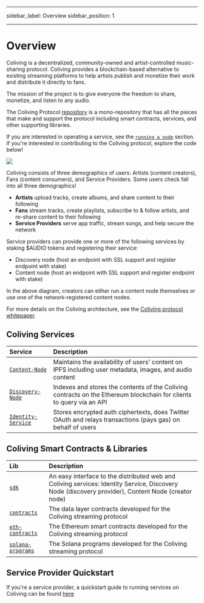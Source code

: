 - - -
sidebar_label: Overview sidebar_position: 1
- - -

# Overview

Coliving is a decentralized, community-owned and artist-controlled music-sharing protocol. Coliving provides a blockchain-based alternative to existing streaming platforms to help artists publish and monetize their work and distribute it directly to fans.

The mission of the project is to give everyone the freedom to share, monetize, and listen to any audio.

The Coliving Protocol [repository](https://github.com/AudiusProject/-protocol) is a mono-repository that has all the pieces that make and support the protocol including smart contracts, services, and other supporting libraries.

If you are interested in operating a service, see the [`running a node`](../token/running-a-node/introduction.md) section. If you're interested in contributing to the Coliving protocol, explore the code below!

![](/img/architecture.png)

Coliving consists of three demographics of users: Artists (content creators), Fans (content consumers), and Service Providers. Some users check fall into all three demographics!

* **Artists** upload tracks, create albums, and share content to their following
* **Fans** stream tracks, create playlists, subscribe to & follow artists, and re-share content to their following
* **Service Providers** serve app traffic, stream songs, and help secure the network

Service providers can provide one or more of the following services by staking $AUDIO tokens and registering their service:

* Discovery node \(host an endpoint with SSL support and register endpoint with stake\)
* Content node \(host an endpoint with SSL support and register endpoint with stake\)

In the above diagram, creators can either run a content node themselves or use one of the network-registered content nodes.

For more details on the Coliving architecture, see the [Coliving protocol whitepaper](whitepaper.md).

## Coliving Services

| Service                                                                                             | Description                                                                                                        |
| :-------------------------------------------------------------------------------------------------- | :----------------------------------------------------------------------------------------------------------------- |
| [`Content-Node`](https://github.com/AudiusProject/-protocol/tree/master/creator-node)         | Maintains the availability of users' content on IPFS including user metadata, images, and audio content            |
| [`Discovery-Node`](https://github.com/AudiusProject/-protocol/tree/master/discovery-provider) | Indexes and stores the contents of the Coliving contracts on the Ethereum blockchain for clients to query via an API |
| [`Identity-Service`](https://github.com/AudiusProject/-protocol/tree/master/identity-service) | Stores encrypted auth ciphertexts, does Twitter OAuth and relays transactions (pays gas) on behalf of users        |

## Coliving Smart Contracts & Libraries

| Lib                                                                                               | Description                                                                                                                                          |
| :------------------------------------------------------------------------------------------------ | :--------------------------------------------------------------------------------------------------------------------------------------------------- |
| [`sdk`](https://github.com/AudiusProject/-protocol/tree/master/libs)                        | An easy interface to the distributed web and Coliving services: Identity Service, Discovery Node \(discovery provider\), Content Node \(creator node\) |
| [`contracts`](https://github.com/AudiusProject/-protocol/tree/master/contracts)             | The data layer contracts developed for the Coliving streaming protocol                                                                                 |
| [`eth-contracts`](https://github.com/AudiusProject/-protocol/tree/master/eth-contracts)     | The Ethereum smart contracts developed for the Coliving streaming protocol                                                                             |
| [`solana-programs`](https://github.com/AudiusProject/-protocol/tree/master/solana-programs) | The Solana programs developed for the Coliving streaming protocol                                                                                      |

## Service Provider Quickstart

If you're a service provider, a quickstart guide to running services on Coliving can be found [here](../token/running-a-node/introduction.md)
